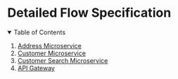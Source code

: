 # Detailed Flow Specification

<!-- TABLE OF CONTENTS -->
<details open="open">
  <summary>Table of Contents</summary>
  <ol>
    <li>
      <a href="Detailed Flow Specification/address-ms-spec.md">Address Microservice</a>
    </li>
    <li>
      <a href="Detailed Flow Specification/customer-ms-spec.md">Customer Microservice</a>
    </li>
	<li>
      <a href="Detailed Flow Specification/customer-search-ms-spec.md">Customer Search Microservice</a>
    </li>
    <li>
      <a href="Detailed Flow Specification/api-gateway-spec.md">API Gateway</a>
    </li>    
  </ol>
</details>